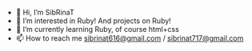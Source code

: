 - 👋 Hi, I’m SibRinaT
- 👀 I’m interested in Ruby! And projects on Ruby!
- 🌱 I’m currently learning Ruby, of course html+css 
- 📫 How to reach me sibrinat616@gmail.com / sibrinat717@gmail.com

